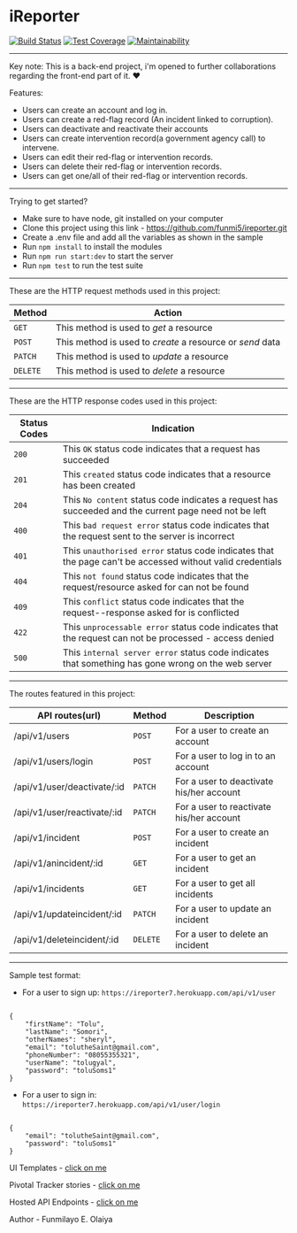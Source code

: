 # iReporter

[![Build Status](https://travis-ci.org/funmi5/ireporter.svg?branch=develop)](https://travis-ci.org/funmi5/ireporter)
[![Test Coverage](https://api.codeclimate.com/v1/badges/6b7413f480f9c9ad5b04/test_coverage)](https://codeclimate.com/github/funmi5/ireporter/test_coverage)
[![Maintainability](https://api.codeclimate.com/v1/badges/6b7413f480f9c9ad5b04/maintainability)](https://codeclimate.com/github/funmi5/ireporter/maintainability)

<hr>

Key note: This is a back-end project, i'm opened to further collaborations regarding the front-end part of it. :heart:

Features:

- Users can create an account and log in.
- Users can create a red-flag record (An incident linked to corruption).
- Users can deactivate and reactivate their accounts
- Users can create intervention record(a government agency call) to intervene.
- Users can edit their red-flag or intervention records.  
- Users can delete their red-flag or intervention records.
- Users can get one/all of their red-flag or intervention records.

<hr>

Trying to get started?

- Make sure to have node, git installed on your computer
- Clone this project using this link - <https://github.com/funmi5/ireporter.git>
- Create a .env file and add all the variables as shown in the sample
- Run `npm install` to install the modules
- Run `npm run start:dev` to start the server
- Run `npm test` to run the test suite

<hr>

These are the HTTP request methods used in this project:

| Method   | Action                                                      |
|---       | ---                                                         |
| `GET`    | This method is used to *get* a resource                     |
| `POST`   | This method is used to *create* a resource or *send* data   |
| `PATCH`  | This method is used to *update* a resource                  |
| `DELETE` | This method is used to *delete* a resource                  |

<hr>

These are the HTTP response codes used in this project:

| Status Codes | Indication                                                                                            |
|   ---        | ---                                                                                                   |
|  `200`       | This `OK` status code indicates that a request has succeeded                                          |
|  `201`       | This `created` status code indicates that a resource has been created                                 |
|  `204`       | This `No content` status code indicates a request has succeeded and the current page need not be left |
|  `400`       | This `bad request error` status code indicates that the request sent to the server is incorrect       |
|  `401`       | This `unauthorised error` status code indicates that the page can't be accessed without valid credentials        |
|  `404`       | This `not found` status code indicates that the request/resource asked for can not be found           |
|  `409`       | This `conflict` status code indicates that the request--response asked for is conflicted              |
|  `422`       | This `unprocessable error` status code indicates that the request can not be processed - access denied              |
|  `500`       | This `internal server error` status code indicates that something has gone wrong on the web server    |

<hr>

The routes featured in this project:

| API routes(url)       | Method   | Description                                         |
| ---                   | ---      | ---                                                 |
| /api/v1/users         | `POST`   |  For a user to create an account                    |
| /api/v1/users/login   | `POST`   | For a user to log in to an account                  |
| /api/v1/user/deactivate/:id    | `PATCH` | For a user to deactivate his/her account                   |
| /api/v1/user/reactivate/:id    | `PATCH` | For a user to reactivate his/her account                   |
| /api/v1/incident      | `POST`   | For a user to create an incident                    |
| /api/v1/anincident/:id | `GET`    | For a user to get an incident                       |
| /api/v1/incidents     | `GET`    | For a user to get all incidents                     |
| /api/v1/updateincident/:id | `PATCH`  | For a user to update an incident                    |
| /api/v1/deleteincident/:id | `DELETE` | For a user to delete an incident                    |

<hr>

Sample test format:

- For a user to sign up: `https://ireporter7.herokuapp.com/api/v1/user`
  
```

{
    "firstName": "Tolu",
    "lastName": "Somori",
    "otherNames": "sheryl",
    "email": "tolutheSaint@gmail.com",
    "phoneNumber": "08055355321",
    "userName": "tolugyal",
    "password": "toluSoms1"
}

```

- For a user to sign in: `https://ireporter7.herokuapp.com/api/v1/user/login`
  
```

{
    "email": "tolutheSaint@gmail.com",
    "password": "toluSoms1"
}

```

UI Templates - <a href= "https://funmi5.github.io/ireporter/UI">click on me</a>

Pivotal Tracker stories - <a href= "https://www.pivotaltracker.com/n/projects/2226969">click on me</a>

Hosted API Endpoints - <a href= "https://ireporter7.herokuapp.com">click on me</a>

Author - Funmilayo E. Olaiya
